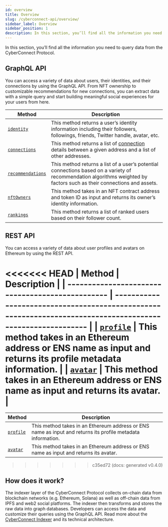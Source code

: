 ```yaml
---
id: overview
title: Overview
slug: /cyberconnect-api/overview/
sidebar_label: Overview
sidebar_position: 1
description: In this section, you’ll find all the information you need to query data from the CyberConnect Protocol.
---
```


In this section, you’ll find all the information you need to query data from the CyberConnect Protocol.

## GraphQL API

You can access a variety of data about users, their identities, and their connections by using the GraphQL API. From NFT ownership to customizable recommendations for new connections, you can extract data with a simple query and start building meaningful social experiences for your users from here.

| Method                                                             | Description                                                                                                                                                            |
| ------------------------------------------------------------------ | ---------------------------------------------------------------------------------------------------------------------------------------------------------------------- |
| [`identity`](/cyberconnect-api/graphql-api/identity)               | This method returns a user’s identity information including their followers, followings, friends, Twitter handle, avatar, etc.                                         |
| [`connections`](/cyberconnect-api/graphql-api/connections)         | This method returns a list of [connection](/concepts/connection/) details between a given address and a list of other addresses.                                       |
| [`recommendations`](/cyberconnect-api/graphql-api/recommendations) | This method returns a list of a user’s potential connections based on a variety of recommendation algorithms weighted by factors such as their connections and assets. |
| [`nftOwners`](/cyberconnect-api/graphql-api/nftOwners)             | This method takes in an NFT contract address and token ID as input and returns its owner’s identity information.                                                       |
| [`rankings`](/cyberconnect-api/graphql-api/rankings)               | This method returns a list of ranked users based on their follower count.                                                                                              |

## REST API

You can access a variety of data about user profiles and avatars on Ethereum by using the REST API.

<<<<<<< HEAD
| Method | Description |
| ------------------------------------------------ | ----------------------------------------------------------------------------------------------------------- |
| [`profile`](/cyberconnect-api/rest-api/profile/) | This method takes in an Ethereum address or ENS name as input and returns its profile metadata information. |
| [`avatar`](/cyberconnect-api/rest-api/avatar/) | This method takes in an Ethereum address or ENS name as input and returns its avatar. |
=======
| Method | Description |
| --- | --- |
| [`profile`](/cyberconnect-api/rest-api/profile/) | This method takes in an Ethereum address or ENS name as input and returns its profile metadata information. |
| [`avatar`](/cyberconnect-api/rest-api/avatar/) | This method takes in an Ethereum address or ENS name as input and returns its avatar. |

> > > > > > > c35ed72 (docs: generated v0.4.0)

## How does it work?

The indexer layer of the CyberConnect Protocol collects on-chain data from blockchain networks (e.g. Ethereum, Solana) as well as off-chain data from IPFS and web2 social platforms. The indexer then transforms and stores the raw data into graph databases. Developers can access the data and customize their queries using the GraphQL API. Read more about the [CyberConnect Indexer](/protocol/cyberconnect-indexer/) and its technical architecture.

